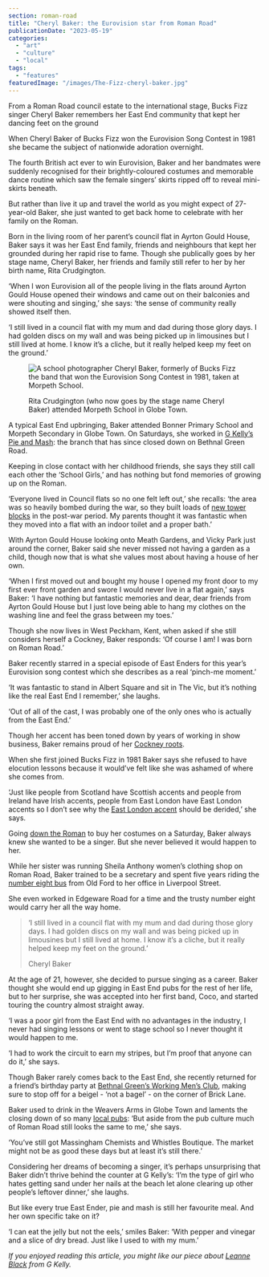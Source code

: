 ```yaml
---
section: roman-road
title: "Cheryl Baker: the Eurovision star from Roman Road"
publicationDate: "2023-05-19"
categories: 
  - "art"
  - "culture"
  - "local"
tags: 
  - "features"
featuredImage: "/images/The-Fizz-cheryl-baker.jpg"
---
```


From a Roman Road council estate to the international stage, Bucks Fizz singer Cheryl Baker remembers her East End community that kept her dancing feet on the ground

When Cheryl Baker of Bucks Fizz won the Eurovision Song Contest in 1981 she became the subject of nationwide adoration overnight. 

The fourth British act ever to win Eurovision, Baker and her bandmates were suddenly recognised for their brightly-coloured costumes and memorable dance routine which saw the female singers’ skirts ripped off to reveal mini-skirts beneath. 

But rather than live it up and travel the world as you might expect of 27-year-old Baker, she just wanted to get back home to celebrate with her family on the Roman. 

Born in the living room of her parent’s council flat in Ayrton Gould House, Baker says it was her East End family, friends and neighbours that kept her grounded during her rapid rise to fame. Though she publically goes by her stage name, Cheryl Baker, her friends and family still refer to her by her birth name, Rita Crudgington.

‘When I won Eurovision all of the people living in the flats around Ayrton Gould House opened their windows and came out on their balconies and were shouting and singing,’ she says: ‘the sense of community really showed itself then.

‘I still lived in a council flat with my mum and dad during those glory days. I had golden discs on my wall and was being picked up in limousines but I still lived at home. I know it’s a cliche, but it really helped keep my feet on the ground.’

<figure>

![A school photographer Cheryl Baker, formerly of Bucks Fizz the band that won the Eurovision Song Contest in 1981, taken at Morpeth School.](/images/Cheryl-Baker-morpeth-school-globe-town-bethnal-green.jpg)

<figcaption>

Rita Crudgington (who now goes by the stage name Cheryl Baker) attended Morpeth School in Globe Town.

</figcaption>

</figure>

A typical East End upbringing, Baker attended Bonner Primary School and Morpeth Secondary in Globe Town. On Saturdays, she worked in [G Kelly’s Pie and Mash](https://romanroadlondon.com/g-kelly-pie-mash-shop-working-class-food/): the branch that has since closed down on Bethnal Green Road. 

Keeping in close contact with her childhood friends, she says they still call each other the ‘School Girls,’ and has nothing but fond memories of growing up on the Roman. 

‘Everyone lived in Council flats so no one felt left out,’ she recalls: ‘the area was so heavily bombed during the war, so they built loads of [new tower blocks](https://romanroadlondon.com/cranbrook-estate-history/) in the post-war period. My parents thought it was fantastic when they moved into a flat with an indoor toilet and a proper bath.’ 

With Ayrton Gould House looking onto Meath Gardens, and Vicky Park just around the corner, Baker said she never missed not having a garden as a child, though now that is what she values most about having a house of her own. 

‘When I first moved out and bought my house I opened my front door to my first ever front garden and swore I would never live in a flat again,’ says Baker: ‘I have nothing but fantastic memories and dear, dear friends from Ayrton Gould House but I just love being able to hang my clothes on the washing line and feel the grass between my toes.’ 

Though she now lives in West Peckham, Kent, when asked if she still considers herself a Cockney, Baker responds: ‘Of course I am! I was born on Roman Road.’

Baker recently starred in a special episode of East Enders for this year’s Eurovision song contest which she describes as a real ‘pinch-me moment.’ 

‘It was fantastic to stand in Albert Square and sit in The Vic, but it’s nothing like the real East End I remember,’ she laughs. 

‘Out of all of the cast, I was probably one of the only ones who is actually from the East End.’ 

Though her accent has been toned down by years of working in show business, Baker remains proud of her [Cockney roots](https://romanroadlondon.com/cockney-roots-margaret-barnsdall-fern-street-development-bow/). 

When she first joined Bucks Fizz in 1981 Baker says she refused to have elocution lessons because it would’ve felt like she was ashamed of where she comes from. 

‘Just like people from Scotland have Scottish accents and people from Ireland have Irish accents, people from East London have East London accents so I don’t see why the [East London accent](https://romanroadlondon.com/is-essex-cockney/) should be derided,’ she says. 

Going [down the Roman](https://romanroadlondon.com/sunny-winter-day-roman-road-market-photos-tabitha-stapely/) to buy her costumes on a Saturday, Baker always knew she wanted to be a singer. But she never believed it would happen to her. 

While her sister was running Sheila Anthony women’s clothing shop on Roman Road, Baker trained to be a secretary and spent five years riding the [number eight bus](https://romanroadlondon.com/allen-staines-no8-bus-bow-garage-charladies-bowler-hats/) from Old Ford to her office in Liverpool Street. 

She even worked in Edgeware Road for a time and the trusty number eight would carry her all the way home. 

> ‘I still lived in a council flat with my mum and dad during those glory days. I had golden discs on my wall and was being picked up in limousines but I still lived at home. I know it’s a cliche, but it really helped keep my feet on the ground.’
> 
> Cheryl Baker

At the age of 21, however, she decided to pursue singing as a career. Baker thought she would end up gigging in East End pubs for the rest of her life, but to her surprise, she was accepted into her first band, Coco, and started touring the country almost straight away. 

‘I was a poor girl from the East End with no advantages in the industry, I never had singing lessons or went to stage school so I never thought it would happen to me.

‘I had to work the circuit to earn my stripes, but I’m proof that anyone can do it,’ she says.

Though Baker rarely comes back to the East End, she recently returned for a friend’s birthday party at [Bethnal Green’s Working Men’s Club](https://bethnalgreenlondon.co.uk/bethnal-green-working-mens-club-margo-marshall-interview/), making sure to stop off for a beigel - ‘not a bagel’ - on the corner of Brick Lane. 

Baker used to drink in the Weavers Arms in Globe Town and laments the closing down of so many [local pubs](https://romanroadlondon.com/best-local-pubs/): ‘But aside from the pub culture much of Roman Road still looks the same to me,’ she says. 

‘You’ve still got Massingham Chemists and Whistles Boutique. The market might not be as good these days but at least it’s still there.’

Considering her dreams of becoming a singer, it’s perhaps unsurprising that Baker didn’t thrive behind the counter at G Kelly’s: ‘I’m the type of girl who hates getting sand under her nails at the beach let alone clearing up other people’s leftover dinner,’ she laughs. 

But like every true East Ender, pie and mash is still her favourite meal. And her own specific take on it? 

‘I can eat the jelly but not the eels,’ smiles Baker: ‘With pepper and vinegar and a slice of dry bread. Just like I used to with my mum.’ 

_If you enjoyed reading this article, you might like our piece about_ [_Leanne Black_](https://romanroadlondon.com/cockney-roots-leanne-black-g-kelly-bow/) _from G Kelly._ 

